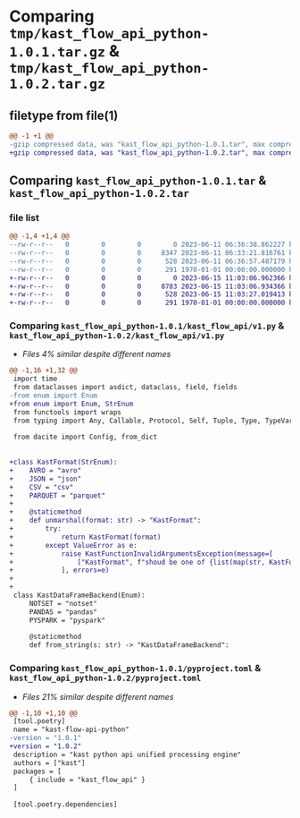 # Comparing `tmp/kast_flow_api_python-1.0.1.tar.gz` & `tmp/kast_flow_api_python-1.0.2.tar.gz`

## filetype from file(1)

```diff
@@ -1 +1 @@
-gzip compressed data, was "kast_flow_api_python-1.0.1.tar", max compression
+gzip compressed data, was "kast_flow_api_python-1.0.2.tar", max compression
```

## Comparing `kast_flow_api_python-1.0.1.tar` & `kast_flow_api_python-1.0.2.tar`

### file list

```diff
@@ -1,4 +1,4 @@
--rw-r--r--   0        0        0        0 2023-06-11 06:36:38.862227 kast_flow_api_python-1.0.1/kast_flow_api/__init__.py
--rw-r--r--   0        0        0     8347 2023-06-11 06:33:21.816761 kast_flow_api_python-1.0.1/kast_flow_api/v1.py
--rw-r--r--   0        0        0      528 2023-06-11 06:36:57.487179 kast_flow_api_python-1.0.1/pyproject.toml
--rw-r--r--   0        0        0      291 1970-01-01 00:00:00.000000 kast_flow_api_python-1.0.1/PKG-INFO
+-rw-r--r--   0        0        0        0 2023-06-15 11:03:06.962366 kast_flow_api_python-1.0.2/kast_flow_api/__init__.py
+-rw-r--r--   0        0        0     8783 2023-06-15 11:03:06.934366 kast_flow_api_python-1.0.2/kast_flow_api/v1.py
+-rw-r--r--   0        0        0      528 2023-06-15 11:03:27.019413 kast_flow_api_python-1.0.2/pyproject.toml
+-rw-r--r--   0        0        0      291 1970-01-01 00:00:00.000000 kast_flow_api_python-1.0.2/PKG-INFO
```

### Comparing `kast_flow_api_python-1.0.1/kast_flow_api/v1.py` & `kast_flow_api_python-1.0.2/kast_flow_api/v1.py`

 * *Files 4% similar despite different names*

```diff
@@ -1,16 +1,32 @@
 import time
 from dataclasses import asdict, dataclass, field, fields
-from enum import Enum
+from enum import Enum, StrEnum
 from functools import wraps
 from typing import Any, Callable, Protocol, Self, Tuple, Type, TypeVar, cast
 
 from dacite import Config, from_dict
 
 
+class KastFormat(StrEnum):
+    AVRO = "avro"
+    JSON = "json"
+    CSV = "csv"
+    PARQUET = "parquet"
+
+    @staticmethod
+    def unmarshal(format: str) -> "KastFormat":
+        try:
+            return KastFormat(format)
+        except ValueError as e:
+            raise KastFunctionInvalidArgumentsException(message=[
+                ["KastFormat", f"shoud be one of {list(map(str, KastFormat))}"],
+            ], errors=e)
+
+
 class KastDataFrameBackend(Enum):
     NOTSET = "notset"
     PANDAS = "pandas"
     PYSPARK = "pyspark"
 
     @staticmethod
     def from_string(s: str) -> "KastDataFrameBackend":
```

### Comparing `kast_flow_api_python-1.0.1/pyproject.toml` & `kast_flow_api_python-1.0.2/pyproject.toml`

 * *Files 21% similar despite different names*

```diff
@@ -1,10 +1,10 @@
 [tool.poetry]
 name = "kast-flow-api-python"
-version = "1.0.1"
+version = "1.0.2"
 description = "kast python api unified processing engine"
 authors = ["kast"]
 packages = [
     { include = "kast_flow_api" }
 ]
 
 [tool.poetry.dependencies]
```


